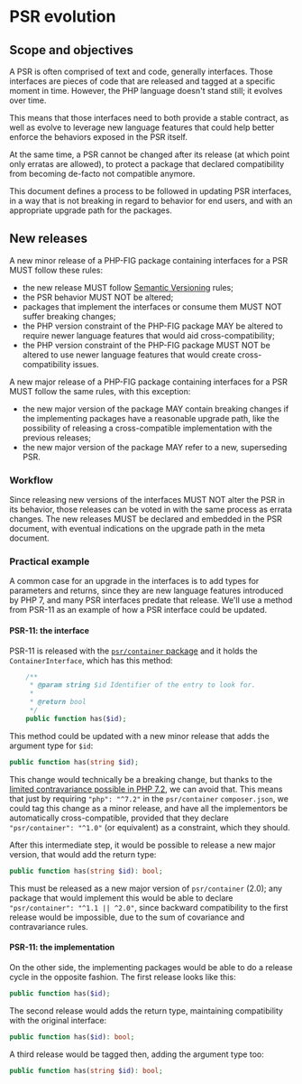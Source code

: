 # PSR evolution

## Scope and objectives

A PSR is often comprised of text and code, generally interfaces. Those interfaces are pieces of code that are released and tagged at a specific moment in time. However, the PHP language doesn't stand still; it evolves over time.

This means that those interfaces need to both provide a stable contract, as well as evolve to leverage new language features that could help better enforce the behaviors exposed in the PSR itself.

At the same time, a PSR cannot be changed after its release (at which point only erratas are allowed), to protect a package that declared compatibility from becoming de-facto not compatible anymore.

This document defines a process to be followed in updating PSR interfaces, in a way that is not breaking in regard to behavior for end users, and with an appropriate upgrade path for the packages.

## New releases

A new minor release of a PHP-FIG package containing interfaces for a PSR MUST follow these rules:
 * the new release MUST follow [Semantic Versioning](https://semver.org/) rules;
 * the PSR behavior MUST NOT be altered;
 * packages that implement the interfaces or consume them MUST NOT suffer breaking changes;
 * the PHP version constraint of the PHP-FIG package MAY be altered to require newer language features that would aid cross-compatibility;
 * the PHP version constraint of the PHP-FIG package MUST NOT be altered to use newer language features that would create cross-compatibility issues.
 
A new major release of a PHP-FIG package containing interfaces for a PSR MUST follow the same rules, with this exception:
 * the new major version of the package MAY contain breaking changes if the implementing packages have a reasonable upgrade path, like the possibility of releasing a cross-compatible implementation with the previous releases;
 * the new major version of the package MAY refer to a new, superseding PSR.

### Workflow

Since releasing new versions of the interfaces MUST NOT alter the PSR in its behavior, those releases can be voted in with the same process as errata changes. The new releases MUST be declared and embedded in the PSR document, with eventual indications on the upgrade path in the meta document.

### Practical example

A common case for an upgrade in the interfaces is to add types for parameters and returns, since they are new language features introduced by PHP 7, and many PSR interfaces predate that release. We'll use a method from PSR-11 as an example of how a PSR interface could be updated.

#### PSR-11: the interface

PSR-11 is released with the [`psr/container` package](https://packagist.org/packages/psr/container) and it holds the `ContainerInterface`, which has this method:

```php
    /**
     * @param string $id Identifier of the entry to look for.
     *
     * @return bool
     */
    public function has($id);
```

This method could be updated with a new minor release that adds the argument type for `$id`:

```php
public function has(string $id);
```
This change would technically be a breaking change, but thanks to the [limited contravariance possible in PHP 7.2](https://wiki.php.net/rfc/parameter-no-type-variance), we can avoid that. This means that just by requiring `"php": "^7.2"` in the `psr/container` `composer.json`, we could tag this change as a minor release, and have all the implementors be automatically cross-compatible, provided that they declare `"psr/container": "^1.0"` (or equivalent) as a constraint, which they should.

After this intermediate step, it would be possible to release a new major version, that would add the return type:
```php
public function has(string $id): bool;
```
This must be released as a new major version of `psr/container` (2.0); any package that would implement this would be able to declare `"psr/container": "^1.1 || ^2.0"`, since backward compatibility to the first release would be impossible, due to the sum of covariance and contravariance rules.

#### PSR-11: the implementation

On the other side, the implementing packages would be able to do a release cycle in the opposite fashion. The first release looks like this:
```php
public function has($id);
```
The second release would adds the return type, maintaining compatibility with the original interface:
```php
public function has($id): bool;
```
A third release would be tagged then, adding the argument type too:
```php
public function has(string $id): bool;
```
